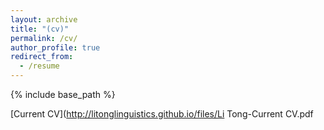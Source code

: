 ```yaml
---
layout: archive
title: "(cv)"
permalink: /cv/
author_profile: true
redirect_from:
  - /resume
---
```


{% include base_path %}

[Current CV](http://litonglinguistics.github.io/files/Li Tong-Current CV.pdf
